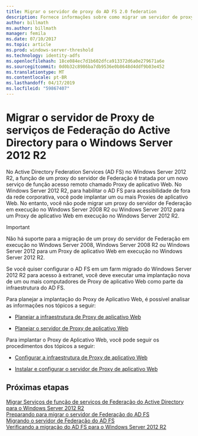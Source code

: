 ```yaml
---
title: Migrar o servidor de proxy do AD FS 2.0 federation
description: Fornece informações sobre como migrar um servidor de proxy do AD FS para Windows Server 2012 R2.
author: billmath
ms.author: billmath
manager: femila
ms.date: 07/10/2017
ms.topic: article
ms.prod: windows-server-threshold
ms.technology: identity-adfs
ms.openlocfilehash: 18ce084ec7d1b602dfca913372d6a0e279671a6e
ms.sourcegitcommit: 0d0b32c8986ba7db9536e0b8648d4ddf9b03e452
ms.translationtype: MT
ms.contentlocale: pt-BR
ms.lasthandoff: 04/17/2019
ms.locfileid: "59867407"
---
```

# <a name="migrate-the-active-directory-federation-services-proxy-server-to-windows-server-2012-r2"></a>Migrar o servidor de Proxy de serviços de Federação do Active Directory para o Windows Server 2012 R2

No Active Directory Federation Services (AD FS) no Windows Server 2012 R2, a função de um proxy do servidor de Federação é tratada por um novo serviço de função acesso remoto chamado Proxy de aplicativo Web. No Windows Server 2012 R2, para habilitar o AD FS para acessibilidade de fora da rede corporativa, você pode implantar um ou mais Proxies de aplicativo Web. No entanto, você não pode migrar um proxy do servidor de Federação em execução no Windows Server 2008 R2 ou Windows Server 2012 para um Proxy de aplicativo Web em execução no Windows Server 2012 R2.  
  
> [!IMPORTANT]
>  Não há suporte para a migração de um proxy do servidor de Federação em execução no Windows Server 2008, Windows Server 2008 R2 ou Windows Server 2012 para um Proxy de aplicativo Web em execução no Windows Server 2012 R2.  
  
Se você quiser configurar o AD FS em um farm migrado do Windows Server 2012 R2 para acesso à extranet, você deve executar uma implantação nova de um ou mais computadores de Proxy de aplicativo Web como parte da infraestrutura do AD FS.  
  
Para planejar a implantação do Proxy de Aplicativo Web, é possível analisar as informações nos tópicos a seguir:  
  
-   [Planejar a infraestrutura de Proxy de aplicativo Web](https://technet.microsoft.com/library/dn383648.aspx)  
  
-   [Planejar o servidor de Proxy de aplicativo Web](https://technet.microsoft.com/library/dn383647.aspx)  
  
 Para implantar o Proxy de Aplicativo Web, você pode seguir os procedimentos dos tópicos a seguir:  
  
-   [Configurar a infraestrutura de Proxy de aplicativo Web](https://technet.microsoft.com/library/dn383644.aspx)  
  
-   [Instalar e configurar o servidor de Proxy de aplicativo Web](https://technet.microsoft.com/library/dn383662.aspx)  
  
## <a name="next-steps"></a>Próximas etapas
 [Migrar Serviços de função de serviços de Federação do Active Directory para o Windows Server 2012 R2](migrate-ad-fs-service-role-to-windows-server-r2.md)   
 [Preparando para migrar o servidor de Federação do AD FS](prepare-migrate-ad-fs-server-r2.md)   
 [Migrando o servidor de Federação do AD FS](migrate-ad-fs-fed-server-r2.md)    
 [Verificando a migração do AD FS para o Windows Server 2012 R2](verify-ad-fs-migration.md)


